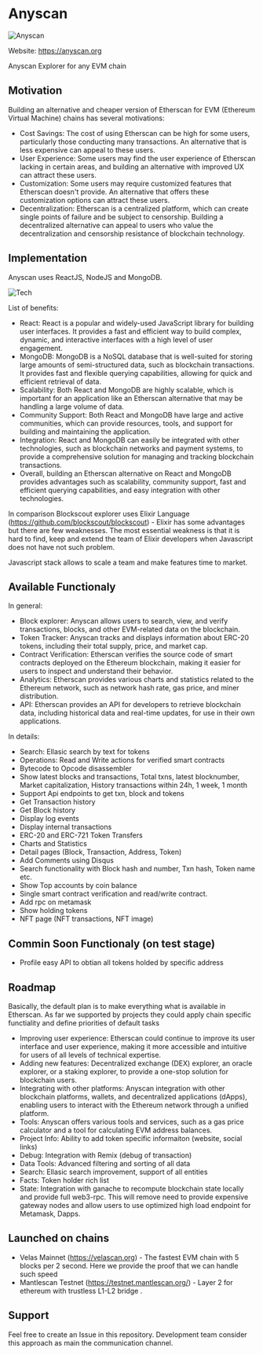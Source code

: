 # Anyscan

![Anyscan](https://anyscan.org/img/logo.svg)

Website: https://anyscan.org

Anyscan Explorer for any EVM chain

## Motivation 

Building an alternative and cheaper version of Etherscan for EVM (Ethereum Virtual Machine) chains has several motivations:

* Cost Savings: The cost of using Etherscan can be high for some users, particularly those conducting many transactions. An alternative that is less expensive can appeal to these users.
* User Experience: Some users may find the user experience of Etherscan lacking in certain areas, and building an alternative with improved UX can attract these users.
* Customization: Some users may require customized features that Etherscan doesn't provide. An alternative that offers these customization options can attract these users.
* Decentralization: Etherscan is a centralized platform, which can create single points of failure and be subject to censorship. Building a decentralized alternative can appeal to users who value the decentralization and censorship resistance of blockchain technology.

## Implementation 

Anyscan uses ReactJS, NodeJS and MongoDB. 

![Tech](https://miro.medium.com/proxy/0*hU4zJiyVwWcM0L-w.png)

List of benefits: 

* React: React is a popular and widely-used JavaScript library for building user interfaces. It provides a fast and efficient way to build complex, dynamic, and interactive interfaces with a high level of user engagement.
* MongoDB: MongoDB is a NoSQL database that is well-suited for storing large amounts of semi-structured data, such as blockchain transactions. It provides fast and flexible querying capabilities, allowing for quick and efficient retrieval of data.
* Scalability: Both React and MongoDB are highly scalable, which is important for an application like an Etherscan alternative that may be handling a large volume of data.
* Community Support: Both React and MongoDB have large and active communities, which can provide resources, tools, and support for building and maintaining the application.
* Integration: React and MongoDB can easily be integrated with other technologies, such as blockchain networks and payment systems, to provide a comprehensive solution for managing and tracking blockchain transactions.
* Overall, building an Etherscan alternative on React and MongoDB provides advantages such as scalability, community support, fast and efficient querying capabilities, and easy integration with other technologies.

In comparison Blockscout explorer uses Elixir Language (https://github.com/blockscout/blockscout) - Elixir has some advantages but there are few weaknesses. The most essential weakness is that it is hard to find, keep and extend the team of Elixir developers when Javascript does not have not such problem. 

Javascript stack allows to scale a team and make features time to market. 

## Available Functionaly

In general: 

* Block explorer: Anyscan allows users to search, view, and verify transactions, blocks, and other EVM-related data on the blockchain.
* Token Tracker: Anyscan tracks and displays information about ERC-20 tokens, including their total supply, price, and market cap.
* Contract Verification: Etherscan verifies the source code of smart contracts deployed on the Ethereum blockchain, making it easier for users to inspect and understand their behavior.
* Analytics: Etherscan provides various charts and statistics related to the Ethereum network, such as network hash rate, gas price, and miner distribution.
* API: Etherscan provides an API for developers to retrieve blockchain data, including historical data and real-time updates, for use in their own applications.


In details: 

* Search: Ellasic search by text for tokens
* Operations: Read and Write actions for verified smart contracts 
* Bytecode to Opcode disassembler
* Show latest blocks and transactions, Total txns, latest blocknumber, Market capitalization, History transactions within 24h, 1 week, 1 month
* Support Api endpoints to get txn, block and tokens
* Get Transaction history
* Get Block history
* Display log events
* Display internal transactions
* ERC-20 and ERC-721 Token Transfers
* Charts and Statistics
* Detail pages (Block, Transaction, Address, Token)
* Add Comments using Disqus
* Search functionality with Block hash and number, Txn hash, Token name etc.
* Show Top accounts by coin balance
* Single smart contract verification and read/write contract.
* Add rpc on metamask
* Show holding tokens
* NFT page (NFT transactions, NFT image)


## Commin Soon Functionaly (on test stage)

* Profile easy API to obtian all tokens holded by specific address 

## Roadmap

Basically, the default plan is to make everything what is available in Etherscan.
As far we supported by projects they could apply chain specific functiality and define priorities of default tasks


* Improving user experience: Etherscan could continue to improve its user interface and user experience, making it more accessible and intuitive for users of all levels of technical expertise.
* Adding new features: Decentralized exchange (DEX) explorer, an oracle explorer, or a staking explorer, to provide a one-stop solution for blockchain users.
* Integrating with other platforms: Anyscan integration with other blockchain platforms, wallets, and decentralized applications (dApps), enabling users to interact with the Ethereum network through a unified platform.
* Tools: Anyscan offers various tools and services, such as a gas price calculator and a tool for calculating EVM address balances.
* Project Info: Ability to add token specific informaiton (website, social links)
* Debug: Integration with Remix (debug of transaction)
* Data Tools: Advanced filtering and sorting of all data
* Search: Ellasic search improvement, support of all entities 
* Facts: Token holder rich list
* State: Integration with ganache to recompute blockchain state locally and provide full web3-rpc. This will remove need to provide expensive gateway nodes and allow users to use optimized high load endpoint for Metamask, Dapps.



## Launched on chains

* Velas Mainnet (https://velascan.org) - The fastest EVM chain with 5 blocks per 2 second. Here we provide the proof that we can handle such speed
* Mantlescan Testnet (https://testnet.mantlescan.org/) - Layer 2 for ethereum with trustless L1-L2 bridge . 


## Support 

Feel free to create an Issue in this repository. Development team consider this approach as main the communication channel. 

